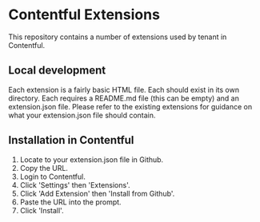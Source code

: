 # Contentful Extensions

This repository contains a number of extensions used by tenant in Contentful.

## Local development
Each extension is a fairly basic HTML file. Each should exist in its own directory. Each requires a README.md file (this can be empty) and an extension.json file. Please refer to the existing extensions for guidance on what your extension.json file should contain.

## Installation in Contentful

1. Locate to your extension.json file in Github.
2. Copy the URL.
3. Login to Contentful.
4. Click 'Settings' then 'Extensions'.
5. Click 'Add Extension' then 'Install from Github'.
6. Paste the URL into the prompt.
7. Click 'Install'.

